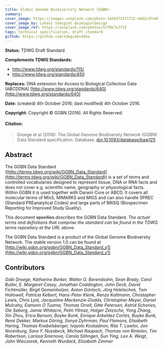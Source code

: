 ```yaml
---
title: Global Genome Biodiversity Network (GGBN) 
summary: 
cover_image: https://images.unsplash.com/photo-1426372371732-eb62c97a4b98
cover_image_by: Lukasz Szmigiel @szmigieldesign
cover_image_ref: https://unsplash.com/photos/VJfDk7oJflE
tags: technical specification, draft standard
github: https://github.com/tdwg/abcddna
---
```


**Status:**  TDWG Draft Standard

**Complements TDWG Standards:**

 - http://www.tdwg.org/standards/115/
 - http://www.tdwg.org/standards/450 

**Replaces:** DNA extension for Access to Biological Collection Data (ABCDDNA) [http://www.tdwg.org/standards/640](http://www.tdwg.org/standards/640)

**Date:** (created) 4th October 2016; (last modified) 4th October 2016.

**Copyright:** Copyright © GGBN (2016). All Rights Reserved. 

#### Citation: 
> Droege et al (2016): The Global Genome Biodiversity Network (GGBN) Data Standard specification. Database. [doi:10.1093/database/baw125](https://dx.doi.org/10.1093%2Fdatabase%2Fbaw125)

## Abstract

The GGBN Data Standard ([http://terms.tdwg.org/wiki/GGBN_Data_Standard](http://terms.tdwg.org/wiki/GGBN_Data_Standard)) is a set of terms and controlled vocabularies designed to represent tissue, DNA or RNA facts and does not cover e.g. scientific name, geography or physiological facts. Within GGBN it is used together with Darwin Core or ABCD. It covers all molecular terms of MIxS, MIMARKS and MIGS and can also handle SPREC (Standard PREanalytical Codes) and large parts of BRISQ (Biospecimen Reporting for Improved Study Quality).

This document ~~specifies~~ _describes_ the GGBN Data Standard. _The actual terms and definitions that comprise the standard can be found in the TDWG terms repository at the URL above._

The GGBN Data Standard is a product of the Global Genome Biodiversity Network. The stable version 1.0 can be found at [http://wiki.ggbn.org/ggbn/GGBN_Data_Standard_v1](http://wiki.ggbn.org/ggbn/GGBN_Data_Standard_v1) 

## Contributors

_Gabi Droege, Katharine Barker, Walter G. Berendsohn, Sean Brady, Carol Butler, E. Margaret Casey, Jonathan Coddington, John Deck, David Fichtmüller, Birgit Gemeinholzer, Anton Güntsch, Jörg Holetschek, Tom Hollowell, Patricia Kelbert, Hans-Peter Klenk, Renzo Kottmann, Christopher Lewis, Chris Lyal, Jacqueline Mackenzie-Dodds, Christopher Meyer, Daniel Mulcahy, Éamonn Ó Tuama, Thomas Orrell, Gitte Petersen, Astrid Schories, Ole Seberg, Jamie Whitacre, Pelin Yilmaz, Holger Zetzsche, Yong Zhang, Xin Zhou, Erica Benson, Boyke Bunk, Enrique Arbeláez Cortés, Boyke Bunk, René Dekker, Markus Döring, Sonya Dyhrman, Paul Flemons, Elisabeth Haring, Thomas Knebelsberger, Ivayolo Kostadinov, Rita T. Lawlor, Jon Norenburg, Sara Y. Nussbeck, Michael Raupach, Thomas von Rintelen, Tim Robertson, Larissa Smirnova, Carola Söhngen, Sun Ying, Lee A. Weigt, John Wieczorek, Kenneth Wurdack, Elizabeth Zimmer_
